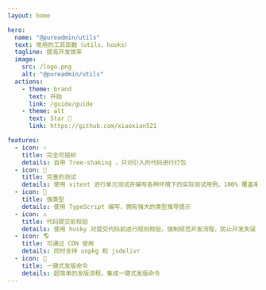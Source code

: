 ```yaml
---
layout: home

hero:
  name: "@pureadmin/utils"
  text: 常用的工具函数（utils、hooks）
  tagline: 提高开发效率
  image:
    src: /logo.png
    alt: "@pureadmin/utils"
  actions:
    - theme: brand
      text: 开始
      link: /guide/guide
    - theme: alt
      text: Star 🎉
      link: https://github.com/xiaoxian521

features:
  - icon: ⚡️
    title: 完全可摇树
    details: 自带 Tree-shaking ，只对引入的代码进行打包
  - icon: 🧪
    title: 完善的测试
    details: 使用 vitest 进行单元测试并编写各种环境下的实际测试用例，100% 覆盖率，100% 通过率,
  - icon: 🦾
    title: 强类型
    details: 使用 TypeScript 编写，拥有强大的类型推导提示
  - icon: ⚓
    title: 代码提交前校验
    details: 使用 husky 对提交代码前进行规则校验，强制规范开发流程，防止开发失误
  - icon: 🌎
    title: 可通过 CDN 使用
    details: 同时支持 unpkg 和 jsdelivr
  - icon: 🕋
    title: 一键式发版命令
    details: 超简单的发版流程，集成一键式发版命令
---
```


<script setup>
import { onMounted } from 'vue'
import { addReleaseTag } from './.vitepress/utils/addReleaseTag.js'

onMounted(() => {
  addReleaseTag()
})
</script>
